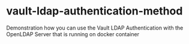 # vault-ldap-authentication-method
Demonstration how you can use the Vault LDAP Authentication with the OpenLDAP Server that is running on docker container

